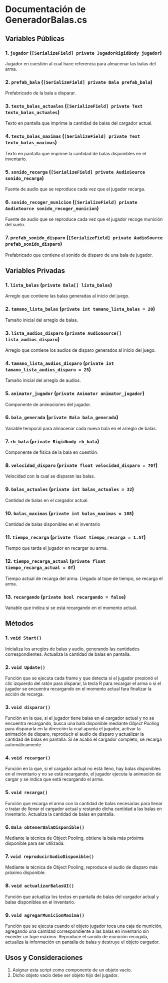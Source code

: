 # Documentación de GeneradorBalas.cs

## Variables Públicas
### 1. `jugador` (`[SerializeField] private JugadorRigidBody jugador`)
Jugador en cuestión al cual hace referencia para almacenar las balas del arma.

### 2. `prefab_bala` (`[SerializeField] private Bala prefab_bala`)
Prefabricado de la bala a disparar.

### 3. `texto_balas_actuales` (`[SerializeField] private Text texto_balas_actuales`)
Texto en pantalla que imprime la cantidad de balas del cargador actual.

### 4. `texto_balas_maximas` (`[SerializeField] private Text texto_balas_maximas`)
Texto en pantalla que imprime la cantidad de balas disponibles en el inventario.

### 5. `sonido_recarga` (`[SerializeField] private AudioSource sonido_recarga`)
Fuente de audio que se reproduce cada vez que el jugador recarga.

### 6. `sonido_recoger_municion` (`[SerializeField] private AudioSource sonido_recoger_municion`)
Fuente de audio que se reproduce cada vez que el jugador recoge munición del suelo.

### 7. `prefab_sonido_disparo` (`[SerializeField] private AudioSource prefab_sonido_disparo`)
Prefabricado que contiene el sonido de disparo de una bala de jugador.


## Variables Privadas
### 1. `lista_balas` (`private Bala[] lista_balas`)
Arreglo que contiene las balas generadas al inicio del juego.

### 2. `tamano_lista_balas` (`private int tamano_lista_balas = 20`)
Tamaño inicial del arreglo de balas.

### 3. `lista_audios_disparo` (`private AudioSource[] lista_audios_disparo`)
Arreglo que contiene los audios de disparo generados al inicio del juego.

### 4. `tamano_lista_audios_disparo` (`private int tamano_lista_audios_disparo = 25`)
Tamaño inicial del arreglo de audios.

### 5. `animator_jugador` (`private Animator animator_jugador`)
Componente de animaciones del jugador.

### 6. `bala_generada` (`private Bala bala_generada`)
Variable temporal para almacenar cada nueva bala en el arreglo de balas.

### 7. `rb_bala` (`private Rigidbody rb_bala`)
Componente de física de la bala en cuestión.

### 8. `velocidad_disparo` (`private float velocidad_disparo = 70f`)
Velocidad con la cual se disparan las balas.

### 9. `balas_actuales` (`private int balas_actuales = 32`)
Cantidad de balas en el cargador actual.

### 10. `balas_maximas` (`private int balas_maximas = 108`)
Cantidad de balas disponibles en el inventario

### 11. `tiempo_recarga` (`private float tiempo_recarga = 1.5f`)
Tiempo que tarda el jugador en recargar su arma.

### 12. `tiempo_recarga_actual` (`private float tiempo_recarga_actual = 0f`)
Tiempo actual de recarga del arma. Llegado al tope de tiempo, se recarga el arma.

### 13. `recargando` (`private bool recargando = false`)
Variable que indica si se está recargando en el momento actual.


## Métodos

### 1. `void Start()`
Inicializa los arreglos de balas y audio, generando las cantidades correspondientes. Actualiza la cantidad de balas en pantalla.

### 2. `void Update()`
Función que se ejecuta cada frame y que detecta si el jugador presionó el clic izquierdo del ratón para disparar, la tecla R para recargar el arma o si el jugador se encuentra recargando en el momento actual fara finalizar la acción de recarga.

### 3. `void disparar()`
Función en la que, si el jugador tiene balas en el cargador actual y no se encuentra recargando, busca una bala disponible mediante *Object Pooling* para dispararla en la dirección la cual apunta el jugador, activar la animación de disparo, reproducir el audio de disparo y actualizar la cantidad de balas en pantalla. Si se acabó el cargador completo, se recarga automáticamente.

### 4. `void recargar()`
Función en la que, si el cargador actual no está lleno, hay balas disponibles en el inventario y no se está recargando, el jugador ejecuta la animación de cargar y se indica que está recargando el arma.

### 5. `void recarga()`
Función que recarga el arma con la cantidad de balas necesarias para llenar o tratar de llenar el cargador actual y restando dicha cantidad a las balas en inventario. Actualiza la cantidad de balas en pantalla.

### 6. `Bala obtenerBalaDisponible()`
Mediante la técnica de Object Pooling, obtiene la bala más próxima disponible para ser utilizada.

### 7. `void reproducirAudioDisponible()`
Mediante la técnica de Object Pooling, reproduce el audio de disparo más próximo disponible.

### 8. `void actualizarBalasUI()`
Función que actualiza los textos en pantalla de balas del cargador actual y balas disponibles en el inventario.

### 9. `void agregarMunicionMaxima()`
Función que se ejecuta cuando el objeto jugador toca una caja de munición, agregando una cantidad correspondiente a las balas en inventario sin exceder un tope máximo. Reproduce el sonido de munición recogida, actualiza la información en pantalla de balas y destruye el objeto cargador.

## Usos y Consideraciones
1. Asignar esta script como componente de un objeto vacío.
2. Dicho objeto vacío debe ser objeto hijo del jugador.